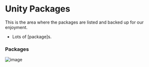 # Unity Packages

This is the area where the packages are listed and backed up for our enjoyment.

- Lots of [package]s.

### Packages


![image](https://user-images.githubusercontent.com/41523843/201435770-61c3e749-3ad9-4b16-a353-02d3811c19dc.png)
